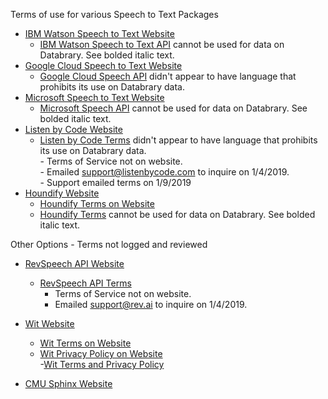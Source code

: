 
Terms of use for various Speech to Text Packages

- [IBM Watson Speech to Text Website](https://www.ibm.com/watson/services/speech-to-text/)     
    - [IBM Watson Speech to Text API](IBM-stt-terms.md) cannot be used for data on Databrary. See bolded italic text.
- [Google Cloud Speech to Text Website](https://cloud.google.com/speech-to-text/)  
   - [Google Cloud Speech API](google-cloud-speech-API.md) didn't appear to have language that prohibits its use on Databrary data.
- [Microsoft Speech to Text Website](https://azure.microsoft.com/en-us/services/cognitive-services/speech-to-text/)  
    - [Microsoft Speech API](microsoft-speech-API.md) cannot be used for data on Databrary. See bolded italic text.
- [Listen by Code Website](http://www.listenbycode.com/)   
    - [Listen by Code Terms](ListenByCode.md)  didn't appear to have language that prohibits its use on Databrary data.  
          - Terms of Service not on website.   
          - Emailed support@listenbycode.com to inquire on 1/4/2019.    
          - Support emailed terms on 1/9/2019     
- [Houndify Website](https://www.houndify.com/)  
    - [Houndify Terms on Website](https://www.houndify.com/terms)  
    - [Houndify Terms](houndify-terms.md) cannot be used for data on Databrary. See bolded italic text.  
    
    
Other Options - Terms not logged and reviewed  

- [RevSpeech API Website](https://www.rev.ai/)  
    - [RevSpeech API Terms](RevSpeech-terms.md)
      - Terms of Service not on website.  
      - Emailed support@rev.ai to inquire on 1/4/2019. 
      

- [Wit Website](https://wit.ai/)
    - [Wit Terms on Website](https://wit.ai/terms)  
    - [Wit Privacy Policy on Website](https://wit.ai/privacy)  
    -[Wit Terms and Privacy Policy](wit-terms.md)

- [CMU Sphinx Website](http://www.speech.cs.cmu.edu/sphinx/doc/Sphinx.html)